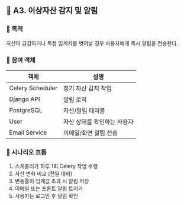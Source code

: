 
## 🔔 A3. 이상자산 감지 및 알림

### 🎯 목적
자산이 급감하거나 특정 임계치를 벗어날 경우 사용자에게 즉시 알림을 전송한다.

### 👥 참여 객체
| 객체 | 설명 |
|------|------|
| Celery Scheduler | 정기 자산 감지 작업 |
| Django API | 알림 로직 |
| PostgreSQL | 자산/알림 테이블 |
| User | 자산 상태를 확인하는 사용자 |
| Email Service | 이메일/화면 알림 전송 |

### 🔄 시나리오 흐름
1. 스케줄러가 하루 1회 Celery 작업 수행
2. 자산 변화 비교 (전일 대비)
3. 변동률이 임계값 초과 시 알림 저장
4. 이메일 또는 프론트 알림 트리거
5. 사용자는 로그인 후 알림 확인
